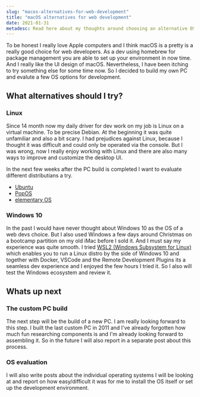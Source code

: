 ```yaml
---
slug: "macos-alternatives-for-web-development"
title: "macOS alternatives for web development"
date: 2021-01-31
metadesc: Read here about my thoughts around choosing an alternative OS for web development
---
```


To be honest I really love Apple computers and I think macOS is a pretty is a really good choice for web developers. As a dev using homebrew for package management you are able to set up your environment in now time. And I really like the UI design of macOS. Nevertheless, I have been itching to try something else for some time now. So I decided to build my own PC and evalute a few OS options for development.

## What alternatives should I try?

### Linux

Since 14 month now my daily driver for dev work on my job is Linux on a virtual machine. To be precise Debian. At the beginning it was quite unfamiliar and also a bit scary. I had prejudices against Linux, because I thought it was difficult and could only be operated via the console. But I was wrong, now I really enjoy working with Linux and there are also many ways to improve and customize the desktop UI.

In the next few weeks after the PC build is completed I want to evaluate different distributians a try.

- [Ubuntu](https://ubuntu.com/)
- [PopOS](https://pop.system76.com/)
- [elementary OS](https://elementary.io/)

### Windows 10

In the past I would have never thought about Windows 10 as the OS of a web devs choice. But I also used Windows a few days around Christmas on a bootcamp partition on my old iMac before I sold it. And I must say my experience was quite smooth. I tried [WSL2 (Windows Subsystem for Linux)](https://en.wikipedia.org/wiki/Windows_Subsystem_for_Linux) which enables you to run a Linux distro by the side of Windows 10 and together with Docker, VSCode and the Remote Development Plugins its a seamless dev experience and I enjoyed the few hours I tried it. So I also will test the Windows ecosystem and review it.

## Whats up next

### The custom PC build

The next step will be the build of a new PC. I am really looking forward to this step. I built the last custom PC in 2011 and I've already forgotten how much fun researching components is and I'm already looking forward to assembling it. So in the future I will also report in a separate post about this process.

### OS evaluation

I will also write posts about the individual operating systems I will be looking at and report on how easy/difficult it was for me to install the OS itself or set up the development environment.
